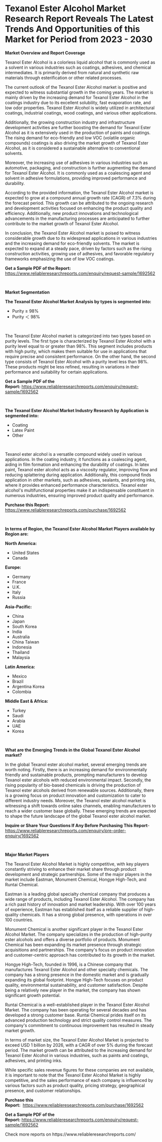 <p><h1>Texanol Ester Alcohol Market Research Report Reveals The Latest Trends And Opportunities of this Market for Period from 2023 - 2030</h1></p><p><strong>Market Overview and Report Coverage</strong></p>
<p><p>Texanol Ester Alcohol is a colorless liquid alcohol that is commonly used as a solvent in various industries such as coatings, adhesives, and chemical intermediates. It is primarily derived from natural and synthetic raw materials through esterification or other related processes.</p><p>The current outlook of the Texanol Ester Alcohol market is positive and expected to witness substantial growth in the coming years. The market is mainly driven by the increasing demand for Texanol Ester Alcohol in the coatings industry due to its excellent solubility, fast evaporation rate, and low odor properties. Texanol Ester Alcohol is widely utilized in architectural coatings, industrial coatings, wood coatings, and various other applications.</p><p>Additionally, the growing construction industry and infrastructure development activities are further boosting the demand for Texanol Ester Alcohol as it is extensively used in the production of paints and coatings. The rising demand for eco-friendly and low VOC (volatile organic compounds) coatings is also driving the market growth of Texanol Ester Alcohol, as it is considered a sustainable alternative to conventional solvents.</p><p>Moreover, the increasing use of adhesives in various industries such as automotive, packaging, and construction is further augmenting the demand for Texanol Ester Alcohol. It is commonly used as a coalescing agent and solvent in adhesive formulations, providing improved performance and durability.</p><p>According to the provided information, the Texanol Ester Alcohol market is expected to grow at a compound annual growth rate (CAGR) of 7.3% during the forecast period. This growth can be attributed to the ongoing research and development activities focused on enhancing the product quality and efficiency. Additionally, new product innovations and technological advancements in the manufacturing processes are anticipated to further contribute to the market growth of Texanol Ester Alcohol.</p><p>In conclusion, the Texanol Ester Alcohol market is poised to witness considerable growth due to its widespread applications in various industries and the increasing demand for eco-friendly solvents. The market is expected to expand at a steady pace, driven by factors such as the rising construction activities, growing use of adhesives, and favorable regulatory frameworks emphasizing the use of low VOC coatings.</p></p>
<p><strong>Get a Sample PDF of the Report:</strong> <a href="https://www.reliableresearchreports.com/enquiry/request-sample/1692562">https://www.reliableresearchreports.com/enquiry/request-sample/1692562</a></p>
<p>&nbsp;</p>
<p><strong>Market Segmentation</strong></p>
<p><strong>The Texanol Ester Alcohol Market Analysis by types is segmented into:</strong></p>
<p><ul><li>Purity ≥ 98%</li><li>Purity ＜ 98%</li></ul></p>
<p>&nbsp;</p>
<p><p>The Texanol Ester Alcohol market is categorized into two types based on purity levels. The first type is characterized by Texanol Ester Alcohol with a purity level equal to or greater than 98%. This segment includes products with high purity, which makes them suitable for use in applications that require precise and consistent performance. On the other hand, the second type consists of Texanol Ester Alcohol with a purity level less than 98%. These products might be less refined, resulting in variations in their performance and suitability for certain applications.</p></p>
<p><strong>Get a Sample PDF of the Report:</strong>&nbsp;<a href="https://www.reliableresearchreports.com/enquiry/request-sample/1692562">https://www.reliableresearchreports.com/enquiry/request-sample/1692562</a></p>
<p>&nbsp;</p>
<p><strong>The Texanol Ester Alcohol Market Industry Research by Application is segmented into:</strong></p>
<p><ul><li>Coating</li><li>Latex Paint</li><li>Other</li></ul></p>
<p>&nbsp;</p>
<p><p>Texanol ester alcohol is a versatile compound widely used in various applications. In the coating industry, it functions as a coalescing agent, aiding in film formation and enhancing the durability of coatings. In latex paint, Texanol ester alcohol acts as a viscosity regulator, improving flow and reducing splattering during application. Additionally, this compound finds application in other markets, such as adhesives, sealants, and printing inks, where it provides enhanced performance characteristics. Texanol ester alcohol's multifunctional properties make it an indispensable constituent in numerous industries, ensuring improved product quality and performance.</p></p>
<p><strong>Purchase this Report:</strong>&nbsp; <a href="https://www.reliableresearchreports.com/purchase/1692562">https://www.reliableresearchreports.com/purchase/1692562</a></p>
<p>&nbsp;</p>
<p><strong>In terms of Region, the Texanol Ester Alcohol Market Players available by Region are:</strong></p>
<p>
    <p> <strong> North America: </strong>
        <ul>
            <li>United States</li>
            <li>Canada</li>
        </ul>
        </p> 
    <p> <strong> Europe: </strong>
        <ul>
            <li>Germany</li>
            <li>France</li>
            <li>U.K.</li>
            <li>Italy</li>
            <li>Russia</li>
        </ul>
        </p> 
    <p> <strong> Asia-Pacific: </strong>
        <ul>
            <li>China</li>
            <li>Japan</li>
            <li>South Korea</li>
            <li>India</li>
            <li>Australia</li>
            <li>China Taiwan</li>
            <li>Indonesia</li>
            <li>Thailand</li>
            <li>Malaysia</li>
        </ul>
        </p> 
    <p> <strong> Latin America: </strong>
        <ul>
            <li>Mexico</li>
            <li>Brazil</li>
            <li>Argentina Korea</li>
            <li>Colombia</li>
        </ul>
        </p> 
    <p> <strong> Middle East & Africa: </strong>
        <ul>
            <li>Turkey</li>
            <li>Saudi</li>
            <li>Arabia</li>
            <li>UAE</li>
            <li>Korea</li>
        </ul>
    </p>
    </p>
<p>&nbsp;</p>
<p><strong>What are the Emerging Trends in the Global Texanol Ester Alcohol market?</strong></p>
<p><p>In the global Texanol ester alcohol market, several emerging trends are worth noting. Firstly, there is an increasing demand for environmentally friendly and sustainable products, prompting manufacturers to develop Texanol ester alcohols with reduced environmental impact. Secondly, the rising popularity of bio-based chemicals is driving the production of Texanol ester alcohols derived from renewable sources. Additionally, there is a growing focus on product innovation and customization to cater to different industry needs. Moreover, the Texanol ester alcohol market is witnessing a shift towards online sales channels, enabling manufacturers to reach a wider customer base globally. These emerging trends are expected to shape the future landscape of the global Texanol ester alcohol market.</p></p>
<p><strong>Inquire or Share Your Questions If Any Before Purchasing This Report</strong>- <a href="https://www.reliableresearchreports.com/enquiry/pre-order-enquiry/1692562">https://www.reliableresearchreports.com/enquiry/pre-order-enquiry/1692562</a></p>
<p>&nbsp;</p>
<p><strong>Major Market Players</strong></p>
<p><p>The Texanol Ester Alcohol Market is highly competitive, with key players constantly striving to enhance their market share through product development and strategic partnerships. Some of the major players in the market include Eastman, Monument Chemical, Hongye High-Tech, and Runtai Chemical.</p><p>Eastman is a leading global specialty chemical company that produces a wide range of products, including Texanol Ester Alcohol. The company has a rich past history of innovation and market leadership. With over 100 years of experience, Eastman has established itself as a reliable supplier of high-quality chemicals. It has a strong global presence, with operations in over 100 countries.</p><p>Monument Chemical is another significant player in the Texanol Ester Alcohol Market. The company specializes in the production of high-purity ester alcohols and offers a diverse portfolio of products. Monument Chemical has been expanding its market presence through strategic acquisitions and partnerships. The company's focus on product innovation and customer-centric approach has contributed to its growth in the market.</p><p>Hongye High-Tech, founded in 1996, is a Chinese company that manufactures Texanol Ester Alcohol and other specialty chemicals. The company has a strong presence in the domestic market and is gradually expanding its global footprint. Hongye High-Tech focuses on product quality, environmental sustainability, and customer satisfaction. Despite being a relatively new player in the market, the company has shown significant growth potential.</p><p>Runtai Chemical is a well-established player in the Texanol Ester Alcohol Market. The company has been operating for several decades and has developed a strong customer base. Runtai Chemical prides itself on its advanced production technology and strict quality control measures. The company's commitment to continuous improvement has resulted in steady market growth.</p><p>In terms of market size, the Texanol Ester Alcohol Market is projected to exceed USD 1 billion by 2026, with a CAGR of over 5% during the forecast period. The market growth can be attributed to the increasing demand for Texanol Ester Alcohol in various industries, such as paints and coatings, adhesives, and printing inks.</p><p>While specific sales revenue figures for these companies are not available, it is important to note that the Texanol Ester Alcohol Market is highly competitive, and the sales performance of each company is influenced by various factors such as product quality, pricing strategy, geographical presence, and customer relationships.</p></p>
<p><strong>Purchase this Report:</strong>&nbsp;&nbsp;<a href="https://www.reliableresearchreports.com/purchase/1692562">https://www.reliableresearchreports.com/purchase/1692562</a></p>
<p></p>
<p><strong>Get a Sample PDF of the Report:</strong>&nbsp;<a href="https://www.reliableresearchreports.com/enquiry/request-sample/1692562">https://www.reliableresearchreports.com/enquiry/request-sample/1692562</a></p>
<p>Check more reports on https://www.reliableresearchreports.com/</p>